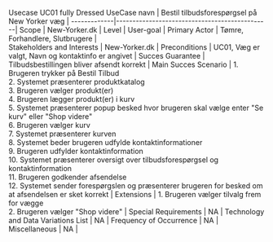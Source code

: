 Usecase UC01 fully Dressed
UseCase navn |	Bestil tilbudsforespørgsel på New Yorker væg |
-------------|-----------------------------------------------|
Scope        | New-Yorker.dk |
Level        |	User-goal |
Primary Actor |	Tømre, Forhandlere, Slutbrugere |	
Stakeholders and Interests | New-Yorker.dk |
Preconditions |	UC01, Væg er valgt, Navn og kontaktinfo er angivet |
Succes Guarantee | Tilbudsbestillingen bliver afsendt korrekt |
Main Succes Scenario |	1. Brugeren trykker på Bestil Tilbud <br> 2. Systemet præsenterer produktkatalog <br> 3. Brugeren vælger produkt(er) <br> 4. Brugeren lægger produkt(er) i kurv <br> 5. Systemet præsenterer popup besked hvor brugeren skal vælge enter "Se kurv" eller "Shop videre" <br> 6. Brugeren vælger kurv <br> 7. Systemet præsenterer kurven <br> 8. Systemet beder brugeren udfylde kontaktinformationer <br> 9. Brugeren udfylder kontaktinformation <br> 10. Systemet præsenterer oversigt over tilbudsforespørgsel og kontaktinformation <br> 11. Brugeren godkender afsendelse <br> 12. Systemet sender forespørgslen og præsenterer brugeren for besked om at afsendelsen er sket korrekt |
Extensions | 1. Brugeren vælger tilvalg frem for vægge <br> 2. Brugeren vælger "Shop videre" |
Special Requirements | NA |
Technology and Data Variations List | NA |
Frequency of Occurrence | NA |
Miscellaneous | NA |

